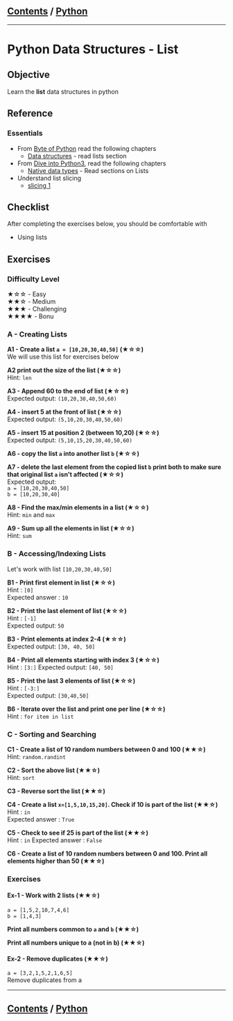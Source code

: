 <link rel='stylesheet' href='../assets/css/main.css'/>

## [Contents](../contents.md) / [Python](0-README.md)

---

# Python Data Structures - List

## Objective

Learn the **list** data structures in python

## Reference

### Essentials

* From [Byte of Python](https://python.swaroopch.com/) read the following chapters
  - [Data structures](https://python.swaroopch.com/data_structures.html) - read lists section
* From [Dive into Python3](https://diveintopython3.problemsolving.io), read the following chapters
  - [Native data types](https://diveintopython3.problemsolving.io/native-datatypes.html) - Read sections on Lists
* Understand list slicing
  - [slicing 1](https://towardsdatascience.com/the-basics-of-indexing-and-slicing-python-lists-2d12c90a94cf)

## Checklist

After completing the exercises below, you should be comfortable with

- Using lists


## Exercises

### Difficulty Level

★☆☆  - Easy  
★★☆  - Medium  
★★★  - Challenging  
★★★★ - Bonu

### A - Creating Lists

**A1 - Create a list `a = [10,20,30,40,50]` (★☆☆)**  
We will use this list for exercises below

**A2  print out the size of the list (★☆☆)**  
Hint: `len`

**A3 - Append 60 to the end of list (★☆☆)**  
Expected output:  `(10,20,30,40,50,60)`

**A4 - insert 5 at the front of list (★☆☆)**  
Expected output: `(5,10,20,30,40,50,60)`

**A5 - insert 15 at position 2 (between 10,20) (★☆☆)**  
Expected output: `(5,10,15,20,30,40,50,60)`

**A6 - copy the list `a`  into another list `b` (★☆☆)**

**A7 - delete the last element from the copied list `b`  print both to make sure that original list `a` isn't affected (★☆☆)**  
Expected output:  
`a = [10,20,30,40,50]`  
`b = [10,20,30,40]`  

**A8 - Find the max/min elements in a list (★☆☆)**  
Hint: `min`  and `max`

**A9 - Sum up all the elements in list (★☆☆)**  
Hint: `sum`

### B - Accessing/Indexing Lists

Let's work with list `[10,20,30,40,50]`

**B1 - Print first element in list (★☆☆)**   
Hint : `[0]`  
Expected answer : `10`

**B2 - Print the last element of list (★☆☆)**  
Hint : `[-1]`  
Expected output: `50`

**B3 - Print elements at index 2-4 (★☆☆)**  
Expected output: `[30, 40, 50]`

**B4 - Print all elements starting with index 3 (★☆☆)**  
Hint : `[3:]`
Expected output: `[40, 50]`

**B5 - Print the last 3 elements of list (★☆☆)**  
Hint : `[-3:]`  
Expected output: `[30,40,50]`

**B6 - Iterate over the list and print one per line (★☆☆)**  
Hint : `for item in list`


### C - Sorting and Searching 

**C1 - Create a list of 10 random numbers between 0 and 100 (★★☆)**  
Hint: `random.randint`

**C2 - Sort the above list (★★☆)**  
Hint: `sort`

**C3 - Reverse sort the list (★★☆)**

**C4 - Create a list `x=[1,5,10,15,20]`.  Check if 10 is part of the list (★★☆)**  
Hint : `in`  
Expected answer : `True`

**C5 - Check to see if 25 is part of the list (★★☆)**  
Hint : `in`
Expected answer : `False`

**C6 - Create a list of 10 random numbers between 0 and 100.  Print all elements higher than 50 (★★☆)**  


###  Exercises

#### Ex-1 - Work with 2 lists (★★☆)

`a = [1,5,2,10,7,4,6]`  
`b = [1,4,3]`

**Print all numbers common to `a` and  `b` (★★☆)**

**Print all numbers unique to a (not in b) (★★☆)**

#### Ex-2 - Remove duplicates (★★☆)

`a = [3,2,1,5,2,1,6,5]`  
Remove duplicates from a

---

## [Contents](../contents.md) / [Python](0-README.md)
